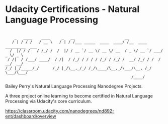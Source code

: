 # Udacity Certifications - Natural Language Processing

```

    _   ____    ____     _   __                      __                        
   / | / / /   / __ \   / | / /___ _____  ____  ____/ /__  ____ _________  ___ 
  /  |/ / /   / /_/ /  /  |/ / __ `/ __ \/ __ \/ __  / _ \/ __ `/ ___/ _ \/ _ \
 / /|  / /___/ ____/  / /|  / /_/ / / / / /_/ / /_/ /  __/ /_/ / /  /  __/  __/
/_/ |_/_____/_/      /_/ |_/\__,_/_/ /_/\____/\__,_/\___/\__, /_/   \___/\___/ 
                                                        /____/                 

```

Bailey Perry's Natural Language Processing Nanodegree Projects.

A three project online learning to become certified in Natural Language Processing via Udacity's core curriculum. 

https://classroom.udacity.com/nanodegrees/nd892-ent/dashboard/overview
